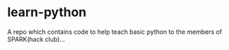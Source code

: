 # learn-python
A repo which contains code to help teach basic python to the members of SPARK(hack club)...

